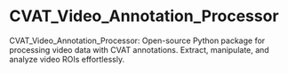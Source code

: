 # CVAT_Video_Annotation_Processor
CVAT_Video_Annotation_Processor: Open-source Python package for processing video data with CVAT annotations. Extract, manipulate, and analyze video ROIs effortlessly.
